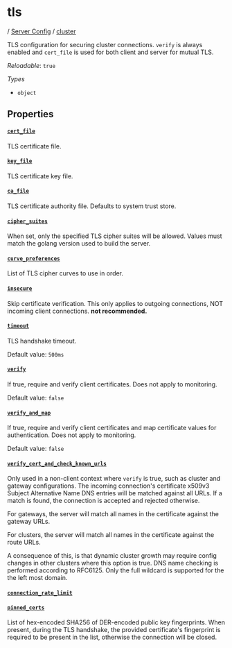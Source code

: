 # tls

/ [Server Config](/ref/config/index.md) / [cluster](/ref/config/cluster/index.md) 

TLS configuration for securing cluster connections.
`verify` is always enabled and `cert_file` is used for
both client and server for mutual TLS.

*Reloadable*: `true`

*Types*

- `object`


## Properties

#### [`cert_file`](/ref/config/cluster/tls/cert_file/index.md)

TLS certificate file.

#### [`key_file`](/ref/config/cluster/tls/key_file/index.md)

TLS certificate key file.

#### [`ca_file`](/ref/config/cluster/tls/ca_file/index.md)

TLS certificate authority file. Defaults to system trust store.

#### [`cipher_suites`](/ref/config/cluster/tls/cipher_suites/index.md)

When set, only the specified TLS cipher suites will be allowed. Values must match the golang version used to build the server.

#### [`curve_preferences`](/ref/config/cluster/tls/curve_preferences/index.md)

List of TLS cipher curves to use in order.

#### [`insecure`](/ref/config/cluster/tls/insecure/index.md)

Skip certificate verification. This only applies to outgoing connections, NOT incoming client connections. **not recommended.**

#### [`timeout`](/ref/config/cluster/tls/timeout/index.md)

TLS handshake timeout.

Default value: `500ms`

#### [`verify`](/ref/config/cluster/tls/verify/index.md)

If true, require and verify client certificates. Does not apply to monitoring.

Default value: `false`

#### [`verify_and_map`](/ref/config/cluster/tls/verify_and_map/index.md)

If true, require and verify client certificates and map certificate values for authentication. Does not apply to monitoring.

Default value: `false`

#### [`verify_cert_and_check_known_urls`](/ref/config/cluster/tls/verify_cert_and_check_known_urls/index.md)

Only used in a non-client context where `verify` is true, such as cluster and gateway configurations.
The incoming connection's certificate x509v3 Subject Alternative Name DNS entries will be matched against
all URLs. If a match is found, the connection is accepted and rejected otherwise.

For gateways, the server will match all names in the certificate against the gateway URLs.

For clusters, the server will match all names in the certificate against the route URLs.

A consequence of this, is that dynamic cluster growth may require config changes in other clusters where this
option is true. DNS name checking is performed according to RFC6125. Only the full wildcard is supported for the
the left most domain.

#### [`connection_rate_limit`](/ref/config/cluster/tls/connection_rate_limit/index.md)



#### [`pinned_certs`](/ref/config/cluster/tls/pinned_certs/index.md)

List of hex-encoded SHA256 of DER-encoded public key fingerprints. When present, during the TLS handshake, the
provided certificate's fingerprint is required to be present in the list, otherwise the connection will be
closed.

